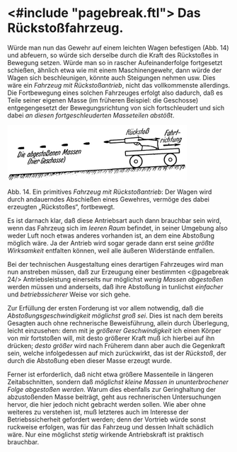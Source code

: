 <#include "pagebreak.ftl">
Das Rückstoßfahrzeug.
=====================

Würde man nun das Gewehr auf einem leichten Wagen befestigen
(Abb. 14) und abfeuern, so würde sich derselbe durch
die Kraft des Rückstoßes in Bewegung setzen. Würde man so
in rascher Aufeinanderfolge fortgesetzt schießen, ähnlich etwa wie
mit einem Maschinengewehr, dann würde
der Wagen sich beschleunigen, könnte
auch Steigungen nehmen usw. Dies wäre
ein *Fahrzeug mit Rückstoßantrieb*,
nicht das vollkommenste allerdings. Die Fortbewegung eines solchen 
Fahrzeuges erfolgt also dadurch, daß es Teile seiner eigenen Masse (im früheren
Beispiel: die Geschosse) entgegengesetzt der Bewegungsrichtung
von sich fortschleudert und sich dabei *an diesen fortgeschleuderten
Masseteilen abstößt*.

<div class="image" float="right"><img alt="Fahrzeug mit Rückstoßantrieb" src="abb14.png"/>
<p>Abb. 14. Ein primitives <em>Fahrzeug mit Rückstoßantrieb</em>: Der Wagen wird
durch andauerndes Abschießen eines Gewehres, vermöge des dabei erzeugten
„Rückstoßes“, fortbewegt.</p></div>

Es ist darnach klar, daß diese Antriebsart auch dann brauchbar
sein wird, wenn das Fahrzeug sich im *leeren Raum* befindet,
in seiner Umgebung also weder Luft noch etwas anderes
vorhanden ist, an dem eine Abstoßung möglich wäre. Ja der
Antrieb wird sogar gerade dann erst seine *größte Wirksamkeit*
entfalten können, weil alle äußeren Widerstände entfallen.

Bei der technischen Ausgestaltung eines derartigen Fahrzeuges
wird man nun anstreben müssen, daß zur Erzeugung einer bestimmten
\<@pagebreak 24/> Antriebsleistung einerseits nur möglichst *wenig Massen
abgestoßen* werden müssen und anderseits, daß ihre Abstoßung
in tunlichst *einfacher* und *betriebssicherer* Weise vor sich
gehe. 

Zur Erfüllung der ersten Forderung ist vor allem notwendig,
daß die *Abstoßungsgeschwindigkeit möglichst groß sei*.
Dies ist nach dem bereits Gesagten auch ohne rechnerische Beweisführung,
allein durch Überlegung, leicht einzusehen: denn
mit je *größerer Geschwindigkeit* ich einen Körper von mir
fortstoßen will, mit desto größerer Kraft muß ich hierbei auf
ihn drücken; *desto größer* wird nach Früherem dann aber auch
die Gegenkraft sein, welche infolgedessen auf mich zurückwirkt,
das ist der *Rückstoß*, der durch die Abstoßung eben dieser
Masse erzeugt wurde.

Ferner ist erforderlich, daß nicht etwa größere Massenteile in
längeren Zeitabschnitten, sondern daß *möglichst kleine Massen
in ununterbrochener Folge abgestoßen werden*. Warum
dies ebenfalls zur Geringhaltung der abzustoßenden Masse beiträgt,
geht aus rechnerischen Untersuchungen hervor, die hier
jedoch nicht gebracht werden sollen. Wie aber ohne weiteres zu
verstehen ist, muß letzteres auch im Interesse der Betriebssicherheit
gefordert werden; denn der Vortrieb würde sonst ruckweise
erfolgen, was für das Fahrzeug und dessen Inhalt schädlich wäre.
Nur eine möglichst *stetig* wirkende Antriebskraft ist praktisch
brauchbar.

